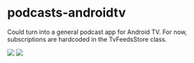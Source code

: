 # podcasts-androidtv

Could turn into a general podcast app for Android TV. For now, subscriptions are hardcoded in the TvFeedsStore class.

<img src="https://raw.githubusercontent.com/mortenjust/podcasts-androidtv/master/UX/screenshot.png">
<img src="https://raw.githubusercontent.com/mortenjust/podcasts-androidtv/master/UX/detail-screenshot.png">
